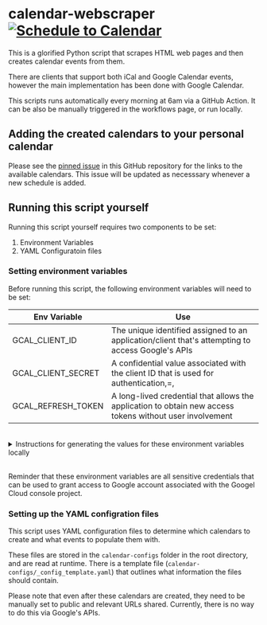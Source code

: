 # calendar-webscraper [![Schedule to Calendar](https://github.com/hrmnfng/calendar-webscraper/actions/workflows/execute-script.yml/badge.svg?branch=main)](https://github.com/hrmnfng/calendar-webscraper/actions/workflows/execute-script.yml)
This is a glorified Python script that scrapes HTML web pages and then creates calendar events from them.

There are clients that support both iCal and Google Calendar events, however the main implementation has been done with Google Calendar.

This scripts runs automatically every morning at 6am via a GitHub Action. It can be also be manually triggered in the workflows page, or run locally.

## Adding the created calendars to your personal calendar

Please see the [pinned issue](https://github.com/hrmnfng/calendar-webscraper/issues/13) in this GitHub repository for the links to the available calendars. This issue will be updated as necesssary whenever a new schedule is added.

## Running this script yourself
Running this script yourself requires two components to be set:
1. Environment Variables
2. YAML Configuratoin files

### Setting environment variables
Before running this script, the following environment variables will need to be set:

| Env Variable | Use |
| --- | --- |
| GCAL_CLIENT_ID | The unique identified assigned to an application/client that's attempting to access Google's APIs |
| GCAL_CLIENT_SECRET | A confidential value associated with the client ID that is used for authentication,=, |
| GCAL_REFRESH_TOKEN | A long-lived credential that allows the application to obtain new access tokens without user involvement |

<br>
<details>

<summary>Instructions for generating the values for these environment variables locally</summary>

1. Clone down this repository
2. If you don't have one already, create a new project in the Google Cloud console (you may need to sign up - note that Refresh tokens for projects with "Publishing Status" set to `Testing` will expire in 7 days)
3. In that project, navigate to `APIs & Services` > `Credentials` in the left hand menu
4. Generate a new `OAuth Client ID` by clicking on `CREATE CREDENTIALS` in the top bar
    1. Set the Application Type to `Desktop app`
    2. Set the name to whatever you'd like
    3. Click `CREATE` button to proceed
5. When the dialogue box confirming credential creation appears, click on the `DOWNLOAD.JSON`button at the bottom
6. Rename this file to `credentials.json` and add it to the root directory of this repository
7. Run `libs\google_cal_client.py` directly to generate your token credentials (you may uncomment out the print statemetns at the bottom for easier access)
8. Once you have saved these values as the above environment variables, you are free to delete the `credentials.json` file

</details>
<br>

Reminder that these environment variables are all sensitive credentials that can be used to grant access to Google account associated with the Googel Cloud console project. 

### Setting up the YAML configration files
This script uses YAML configuration files to determine which calendars to create and what events to populate them with.

These files are stored in the `calendar-configs` folder in the root directory, and are read at runtime. There is a template file (`calendar-configs/_config_template.yaml`) that outlines what information the files should contain.

Please note that even after these calendars are created, they need to be manually set to public and relevant URLs shared. Currently, there is no way to do this via Google's APIs.
